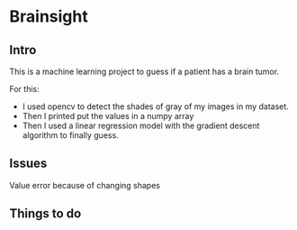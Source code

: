# Brainsight
## Intro

This is a machine learning project to guess if a patient has a brain tumor.

For this:
* I used opencv to detect the shades of gray of my images in my dataset. 
* Then I printed put the values in a numpy array
* Then I used a linear regression model with the gradient descent algorithm to finally guess.

## Issues
Value error because of changing shapes

## Things to do


